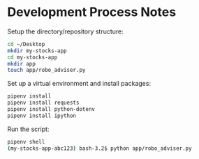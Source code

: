 # Development Process Notes

Setup the directory/repository structure:

```sh
cd ~/Desktop
mkdir my-stocks-app
cd my-stocks-app
mkdir app
touch app/robo_adviser.py
```

Set up a virtual environment and install packages:

```sh
pipenv install
pipenv install requests
pipenv install python-dotenv
pipenv install ipython
```

Run the script:

```sh
pipenv shell
(my-stocks-app-abc123) bash-3.2$ python app/robo_adviser.py
```
